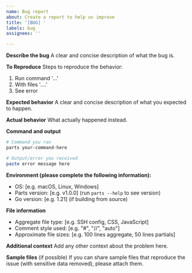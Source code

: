 ```yaml
---
name: Bug report
about: Create a report to help us improve
title: '[BUG] '
labels: bug
assignees: ''

---
```


**Describe the bug**
A clear and concise description of what the bug is.

**To Reproduce**
Steps to reproduce the behavior:
1. Run command '...'
2. With files '....'
3. See error

**Expected behavior**
A clear and concise description of what you expected to happen.

**Actual behavior**
What actually happened instead.

**Command and output**
```bash
# Command you ran
parts your-command-here

# Output/error you received
paste error message here
```

**Environment (please complete the following information):**
 - OS: [e.g. macOS, Linux, Windows]
 - Parts version: [e.g. v1.0.0] (run `parts --help` to see version)
 - Go version: [e.g. 1.21] (if building from source)

**File information**
- Aggregate file type: [e.g. SSH config, CSS, JavaScript]
- Comment style used: [e.g. "#", "//", "auto"]
- Approximate file sizes: [e.g. 100 lines aggregate, 50 lines partials]

**Additional context**
Add any other context about the problem here.

**Sample files** (if possible)
If you can share sample files that reproduce the issue (with sensitive data removed), please attach them.